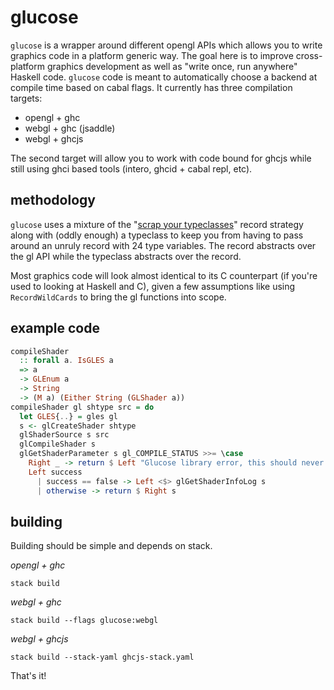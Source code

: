 # glucose
`glucose` is a wrapper around different opengl APIs which allows you to write
graphics code in a platform generic way. The goal here is to improve
cross-platform graphics development as well as "write once, run anywhere"
Haskell code. `glucose` code is meant to automatically choose a backend at
compile time based on cabal flags. It currently has three compilation targets:

* opengl + ghc
* webgl + ghc (jsaddle)
* webgl + ghcjs

The second target will allow you to work with code bound for ghcjs while still
using ghci based tools (intero, ghcid + cabal repl, etc).

## methodology
`glucose` uses a mixture of the "[scrap your
typeclasses](http://www.haskellforall.com/2012/05/scrap-your-type-classes.html)"
record strategy along with (oddly enough) a typeclass to keep you from having
to pass around an unruly record with 24 type variables. The record abstracts
over the gl API while the typeclass abstracts over the record.

Most graphics code will look almost identical to its C counterpart (if you're
used to looking at Haskell and C), given a few assumptions like using
`RecordWildCards` to bring the gl functions into scope.

## example code
```haskell
compileShader
  :: forall a. IsGLES a
  => a
  -> GLEnum a
  -> String
  -> (M a) (Either String (GLShader a))
compileShader gl shtype src = do
  let GLES{..} = gles gl
  s <- glCreateShader shtype
  glShaderSource s src
  glCompileShader s
  glGetShaderParameter s gl_COMPILE_STATUS >>= \case
    Right _ -> return $ Left "Glucose library error, this should never happen."
    Left success
      | success == false -> Left <$> glGetShaderInfoLog s
      | otherwise -> return $ Right s
```
## building
Building should be simple and depends on stack.

_opengl + ghc_

    stack build

_webgl + ghc_

    stack build --flags glucose:webgl

_webgl + ghcjs_

    stack build --stack-yaml ghcjs-stack.yaml

That's it!
